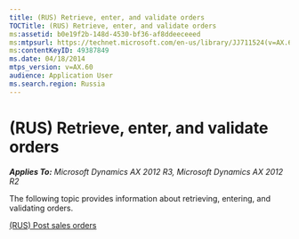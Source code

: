 ```yaml
---
title: (RUS) Retrieve, enter, and validate orders
TOCTitle: (RUS) Retrieve, enter, and validate orders
ms:assetid: b0e19f2b-148d-4530-bf36-af8ddeeceeed
ms:mtpsurl: https://technet.microsoft.com/en-us/library/JJ711524(v=AX.60)
ms:contentKeyID: 49387849
ms.date: 04/18/2014
mtps_version: v=AX.60
audience: Application User
ms.search.region: Russia
---
```


# (RUS) Retrieve, enter, and validate orders 


_**Applies To:** Microsoft Dynamics AX 2012 R3, Microsoft Dynamics AX 2012 R2_

The following topic provides information about retrieving, entering, and validating orders.

[(RUS) Post sales orders](rus-post-sales-orders.md)

  


